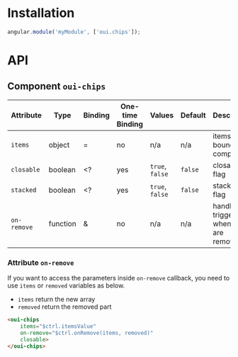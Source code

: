 # Installation

```js
angular.module('myModule', ['oui.chips']);
```

# API

## Component `oui-chips`

| Attribute     | Type      | Binding   | One-time Binding  | Values            | Default   | Description
| ----          | ----      | ----      | ----              | ----              | ----      | ----
| `items`       | object    | =         | no                | n/a               | n/a       | items bound to component
| `closable`    | boolean   | <?        | yes               | `true`, `false`   | `false`   | closable flag
| `stacked`     | boolean   | <?        | yes               | `true`, `false`   | `false`   | stacked flag
| `on-remove`   | function  | &         | no                | n/a               | n/a       | handler triggered when items are removed

### Attribute `on-remove`

If you want to access the parameters inside `on-remove` callback, you need to use `items` or `removed` variables as below.

* `items` return the new array
* `removed` return the removed part

```html
<oui-chips
    items="$ctrl.itemsValue"
    on-remove="$ctrl.onRemove(items, removed)"
    closable>
</oui-chips>
```
